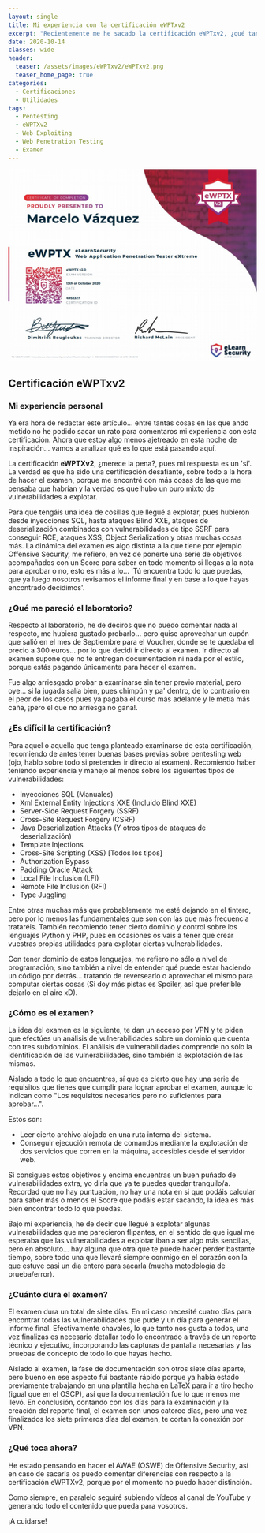 ```yaml
---
layout: single
title: Mi experiencia con la certificación eWPTxv2
excerpt: "Recientemente me he sacado la certificación eWPTxv2, ¿qué tan difícil es?, ¿merece la pena pagar por esta certificación?"
date: 2020-10-14
classes: wide
header:
  teaser: /assets/images/eWPTxv2/eWPTxv2.png
  teaser_home_page: true
categories:
  - Certificaciones
  - Utilidades
tags:
  - Pentesting
  - eWPTXv2
  - Web Exploiting
  - Web Penetration Testing
  - Examen
---
```


<p align="center">
<img src="/assets/images/eWPTxv2/eWPTxv2.jpeg">
</p>

## Certificación eWPTxv2

### Mi experiencia personal

Ya era hora de redactar este artículo... entre tantas cosas en las que ando metido no he podido sacar un rato para comentaros mi experiencia con esta certificación. Ahora que estoy algo menos ajetreado en esta noche de inspiración... vamos a analizar qué es lo que está pasando aquí. 

La certificación **eWPTXv2**, ¿merece la pena?, pues mi respuesta es un 'si'. La verdad es que ha sido una certificación desafiante, sobre todo a la hora de hacer el examen, porque me encontré con más cosas de las que me pensaba que habrían y la verdad es que hubo un puro mixto de vulnerabilidades a explotar. 

Para que tengáis una idea de cosillas que llegué a explotar, pues hubieron desde inyecciones SQL, hasta ataques Blind XXE, ataques de deserialización combinados con vulnerabilidades de tipo SSRF para conseguir RCE, ataques XSS, Object Serialization y otras muchas cosas más. La dinámica del examen es algo distinta a la que tiene por ejemplo Offensive Security, me refiero, en vez de ponerte una serie de objetivos acompañados con un Score para saber en todo momento si llegas a la nota para aprobar o no, esto es más a lo... 'Tú encuentra todo lo que puedas, que ya luego nosotros revisamos el informe final y en base a lo que hayas encontrado decidimos'.

### ¿Qué me pareció el laboratorio?

Respecto al laboratorio, he de deciros que no puedo comentar nada al respecto, me hubiera gustado probarlo... pero quise aprovechar un cupón que salió en el mes de Septiembre para el Voucher, donde se te quedaba el precio a 300 euros... por lo que decidí ir directo al examen. Ir directo al examen supone que no te entregan documentación ni nada por el estilo, porque estás pagando únicamente para hacer el examen. 

Fue algo arriesgado probar a examinarse sin tener previo material, pero oye... si la jugada salía bien, pues chimpún y pa' dentro, de lo contrario en el peor de los casos pues ya pagaba el curso más adelante y le metía más caña, ¡pero el que no arriesga no gana!.

### ¿Es difícil la certificación?

Para aquel o aquella que tenga planteado examinarse de esta certificación, recomiendo de antes tener buenas bases previas sobre pentesting web (ojo, hablo sobre todo si pretendes ir directo al examen). Recomiendo haber teniendo experiencia y manejo al menos sobre los siguientes tipos de vulnerabilidades:

* Inyecciones SQL (Manuales)
* Xml External Entity Injections XXE (Incluido Blind XXE)
* Server-Side Request Forgery (SSRF)
* Cross-Site Request Forgery (CSRF)
* Java Deserialization Attacks (Y otros tipos de ataques de deserialización)
* Template Injections
* Cross-Site Scripting (XSS)  [Todos los tipos]
* Authorization Bypass
* Padding Oracle Attack
* Local File Inclusion (LFI)
* Remote File Inclusion (RFI)
* Type Juggling

Entre otras muchas más que probablemente me esté dejando en el tintero, pero por lo menos las fundamentales que son con las que más frecuencia trataréis. También recomiendo tener cierto dominio y control sobre los lenguajes Python y PHP, pues en ocasiones os vais a tener que crear vuestras propias utilidades para explotar ciertas vulnerabilidades.

Con tener dominio de estos lenguajes, me refiero no sólo a nivel de programación, sino también a nivel de entender qué puede estar haciendo un código por detrás... tratando de reversearlo o aprovechar el mismo para computar ciertas cosas (Si doy más pistas es Spoiler, así que preferible dejarlo en el aire xD).

### ¿Cómo es el examen?

La idea del examen es la siguiente, te dan un acceso por VPN y te piden que efectúes un análisis de vulnerabilidades sobre un dominio que cuenta con tres subdominios. El análisis de vulnerabilidades comprende no sólo la identificación de las vulnerabilidades, sino también la explotación de las mismas.

Aislado a todo lo que encuentres, sí que es cierto que hay una serie de requisitos que tienes que cumplir para lograr aprobar el examen, aunque lo indican como "Los requisitos necesarios pero no suficientes para aprobar...". 

Estos son:

* Leer cierto archivo alojado en una ruta interna del sistema.
* Conseguir ejecución remota de comandos mediante la explotación de dos servicios que corren en la máquina, accesibles desde el servidor web.

Si consigues estos objetivos y encima encuentras un buen puñado de vulnerabilidades extra, yo diría que ya te puedes quedar tranquilo/a. Recordad que no hay puntuación, no hay una nota en si que podáis calcular para saber más o menos el Score que podáis estar sacando, la idea es más bien encontrar todo lo que puedas.

Bajo mi experiencia, he de decir que llegué a explotar algunas vulnerabilidades que me parecieron flipantes, en el sentido de que igual me esperaba que las vulnerabilidades a explotar iban a ser algo más sencillas, pero en absoluto... hay alguna que otra que te puede hacer perder bastante tiempo, sobre todo una que llevaré siempre conmigo en el corazón con la que estuve casi un día entero para sacarla (mucha metodología de prueba/error).

### ¿Cuánto dura el examen?

El examen dura un total de siete días. En mi caso necesité cuatro días para encontrar todas las vulnerabilidades que pude y un día para generar el informe final. Efectivamente chavales, lo que tanto nos gusta a todos, una vez finalizas es necesario detallar todo lo encontrado a través de un reporte técnico y ejecutivo, incorporando las capturas de pantalla necesarias y las pruebas de concepto de todo lo que hayas hecho.

Aislado al examen, la fase de documentación son otros siete días aparte, pero bueno en ese aspecto fui bastante rápido porque ya había estado previamente trabajando en una plantilla hecha en LaTeX para ir a tiro hecho (igual que en el OSCP), así que la documentación fue lo que menos me llevó. En conclusión, contando con los días para la examinación y la creación del reporte final, el examen son unos catorce días, pero una vez finalizados los siete primeros días del examen, te cortan la conexión por VPN.

### ¿Qué toca ahora?

He estado pensando en hacer el AWAE (OSWE) de Offensive Security, así en caso de sacarla os puedo comentar diferencias con respecto a la certificación eWPTXv2, porque por el momento no puedo hacer distinción.

Como siempre, en paralelo seguiré subiendo vídeos al canal de YouTube y generando todo el contenido que pueda para vosotros.

¡A cuidarse!


